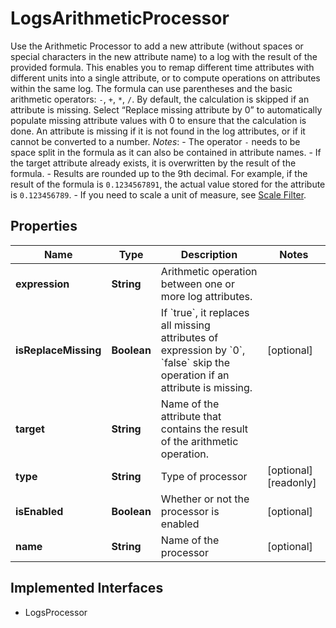 

# LogsArithmeticProcessor

Use the Arithmetic Processor to add a new attribute (without spaces or special characters in the new attribute name) to a log with the result of the provided formula. This enables you to remap different time attributes with different units into a single attribute, or to compute operations on attributes within the same log.  The formula can use parentheses and the basic arithmetic operators: `-`, `+`, `*`, `/`.  By default, the calculation is skipped if an attribute is missing. Select “Replace missing attribute by 0” to automatically populate missing attribute values with 0 to ensure that the calculation is done. An attribute is missing if it is not found in the log attributes, or if it cannot be converted to a number. *Notes*: - The operator `-` needs to be space split in the formula as it can also be contained in attribute names. - If the target attribute already exists, it is overwritten by the result of the formula. - Results are rounded up to the 9th decimal. For example, if the result of the formula is `0.1234567891`, the actual value stored for the attribute is `0.123456789`. - If you need to scale a unit of measure, see [Scale Filter](https://docs.datadoghq.com/logs/processing/parsing/?tab=filter#matcher-and-filter).
## Properties

Name | Type | Description | Notes
------------ | ------------- | ------------- | -------------
**expression** | **String** | Arithmetic operation between one or more log attributes. | 
**isReplaceMissing** | **Boolean** | If &#x60;true&#x60;, it replaces all missing attributes of expression by &#x60;0&#x60;, &#x60;false&#x60; skip the operation if an attribute is missing. |  [optional]
**target** | **String** | Name of the attribute that contains the result of the arithmetic operation. | 
**type** | **String** | Type of processor |  [optional] [readonly]
**isEnabled** | **Boolean** | Whether or not the processor is enabled |  [optional]
**name** | **String** | Name of the processor |  [optional]


## Implemented Interfaces

* LogsProcessor


